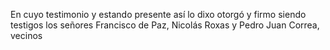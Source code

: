En cuyo testimonio y estando presente así lo dixo otorgó y firmo siendo testigos los señores Francisco de Paz, Nicolás Roxas y Pedro Juan Correa, vecinos